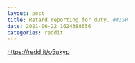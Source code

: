 ```yaml
--- 
layout: post 
title: Retard reporting for duty. #WISH 
date: 2021-06-22 1624388656 
categories: reddit 
--- 
```

https://redd.it/o5ukyp